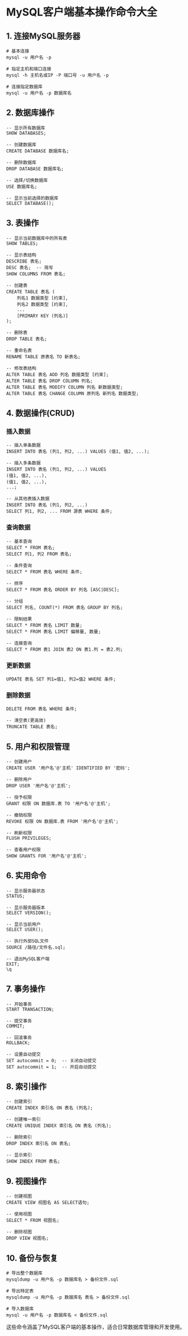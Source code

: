 # MySQL客户端基本操作命令大全



## 1. 连接MySQL服务器



```
# 基本连接
mysql -u 用户名 -p

# 指定主机和端口连接
mysql -h 主机名或IP -P 端口号 -u 用户名 -p

# 连接指定数据库
mysql -u 用户名 -p 数据库名
```

## 2. 数据库操作



```
-- 显示所有数据库
SHOW DATABASES;

-- 创建数据库
CREATE DATABASE 数据库名;

-- 删除数据库
DROP DATABASE 数据库名;

-- 选择/切换数据库
USE 数据库名;

-- 显示当前选择的数据库
SELECT DATABASE();
```

## 3. 表操作



```
-- 显示当前数据库中的所有表
SHOW TABLES;

-- 显示表结构
DESCRIBE 表名;
DESC 表名;  -- 简写
SHOW COLUMNS FROM 表名;

-- 创建表
CREATE TABLE 表名 (
    列名1 数据类型 [约束],
    列名2 数据类型 [约束],
    ...
    [PRIMARY KEY (列名)]
);

-- 删除表
DROP TABLE 表名;

-- 重命名表
RENAME TABLE 原表名 TO 新表名;

-- 修改表结构
ALTER TABLE 表名 ADD 列名 数据类型 [约束];
ALTER TABLE 表名 DROP COLUMN 列名;
ALTER TABLE 表名 MODIFY COLUMN 列名 新数据类型;
ALTER TABLE 表名 CHANGE COLUMN 原列名 新列名 数据类型;
```

## 4. 数据操作(CRUD)

### 插入数据



```
-- 插入单条数据
INSERT INTO 表名 (列1, 列2, ...) VALUES (值1, 值2, ...);

-- 插入多条数据
INSERT INTO 表名 (列1, 列2, ...) VALUES 
(值1, 值2, ...),
(值1, 值2, ...),
...;

-- 从其他表插入数据
INSERT INTO 表名 (列1, 列2, ...) 
SELECT 列1, 列2, ... FROM 源表 WHERE 条件;
```

### 查询数据



```
-- 基本查询
SELECT * FROM 表名;
SELECT 列1, 列2 FROM 表名;

-- 条件查询
SELECT * FROM 表名 WHERE 条件;

-- 排序
SELECT * FROM 表名 ORDER BY 列名 [ASC|DESC];

-- 分组
SELECT 列名, COUNT(*) FROM 表名 GROUP BY 列名;

-- 限制结果
SELECT * FROM 表名 LIMIT 数量;
SELECT * FROM 表名 LIMIT 偏移量, 数量;

-- 连接查询
SELECT * FROM 表1 JOIN 表2 ON 表1.列 = 表2.列;
```

### 更新数据



```
UPDATE 表名 SET 列1=值1, 列2=值2 WHERE 条件;
```

### 删除数据



```
DELETE FROM 表名 WHERE 条件;

-- 清空表(更高效)
TRUNCATE TABLE 表名;
```

## 5. 用户和权限管理



```
-- 创建用户
CREATE USER '用户名'@'主机' IDENTIFIED BY '密码';

-- 删除用户
DROP USER '用户名'@'主机';

-- 授予权限
GRANT 权限 ON 数据库.表 TO '用户名'@'主机';

-- 撤销权限
REVOKE 权限 ON 数据库.表 FROM '用户名'@'主机';

-- 刷新权限
FLUSH PRIVILEGES;

-- 查看用户权限
SHOW GRANTS FOR '用户名'@'主机';
```

## 6. 实用命令



```
-- 显示服务器状态
STATUS;

-- 显示服务器版本
SELECT VERSION();

-- 显示当前用户
SELECT USER();

-- 执行外部SQL文件
SOURCE /路径/文件名.sql;

-- 退出MySQL客户端
EXIT;
\q
```

## 7. 事务操作



```
-- 开始事务
START TRANSACTION;

-- 提交事务
COMMIT;

-- 回滚事务
ROLLBACK;

-- 设置自动提交
SET autocommit = 0;  -- 关闭自动提交
SET autocommit = 1;  -- 开启自动提交
```

## 8. 索引操作



```
-- 创建索引
CREATE INDEX 索引名 ON 表名 (列名);

-- 创建唯一索引
CREATE UNIQUE INDEX 索引名 ON 表名 (列名);

-- 删除索引
DROP INDEX 索引名 ON 表名;

-- 显示索引
SHOW INDEX FROM 表名;
```

## 9. 视图操作



```
-- 创建视图
CREATE VIEW 视图名 AS SELECT语句;

-- 使用视图
SELECT * FROM 视图名;

-- 删除视图
DROP VIEW 视图名;
```

## 10. 备份与恢复



```
# 导出整个数据库
mysqldump -u 用户名 -p 数据库名 > 备份文件.sql

# 导出特定表
mysqldump -u 用户名 -p 数据库名 表名 > 备份文件.sql

# 导入数据库
mysql -u 用户名 -p 数据库名 < 备份文件.sql
```

这些命令涵盖了MySQL客户端的基本操作，适合日常数据库管理和开发使用。